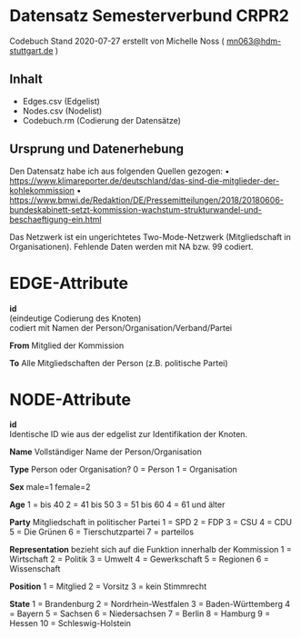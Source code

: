 # Datensatz Semesterverbund CRPR2 #
Codebuch Stand 2020-07-27
erstellt von Michelle Noss ( mn063@hdm-stuttgart.de )

## Inhalt
- Edges.csv (Edgelist)
- Nodes.csv (Nodelist)
- Codebuch.rm (Codierung der Datensätze)

## Ursprung und Datenerhebung
Den Datensatz habe ich aus folgenden Quellen gezogen:
•	https://www.klimareporter.de/deutschland/das-sind-die-mitglieder-der-kohlekommission 
•	https://www.bmwi.de/Redaktion/DE/Pressemitteilungen/2018/20180606-bundeskabinett-setzt-kommission-wachstum-strukturwandel-und-beschaeftigung-ein.html 

Das Netzwerk ist ein ungerichtetes Two-Mode-Netzwerk (Mitgliedschaft in Organisationen). Fehlende Daten werden mit NA bzw. 99 codiert.

# EDGE-Attribute

**id**  
(eindeutige Codierung des Knoten)   
codiert mit Namen der Person/Organisation/Verband/Partei


**From** 
Mitglied der Kommission

**To**
Alle Mitgliedschaften der Person (z.B. politische Partei)


# NODE-Attribute  
  
**id**  
Identische ID wie aus der edgelist zur Identifikation der Knoten. 

**Name** 
Vollständiger Name der Person/Organisation

**Type**
Person oder Organisation?
0 = Person
1 = Organisation

**Sex**
male=1 
female=2 

**Age**
1 = bis 40 
2 = 41 bis 50
3 = 51 bis 60
4 = 61 und älter

**Party**
Mitgliedschaft in politischer Partei
1 = SPD 
2 = FDP
3 = CSU 
4 = CDU
5 = Die Grünen
6 = Tierschutzpartei 
7 = parteilos

**Representation**
bezieht sich auf die Funktion innerhalb der Kommission
1 = Wirtschaft
2 = Politik 
3 = Umwelt 
4 = Gewerkschaft
5 = Regionen 
6 = Wissenschaft

 **Position**
1 = Mitglied
2 = Vorsitz 
3 = kein Stimmrecht

**State**
1 = Brandenburg 
2 = Nordrhein-Westfalen 
3 = Baden-Württemberg
4 = Bayern 
5 = Sachsen 
6 = Niedersachsen
7 = Berlin 
8 = Hamburg 
9 = Hessen 
10 = Schleswig-Holstein 

  
##


